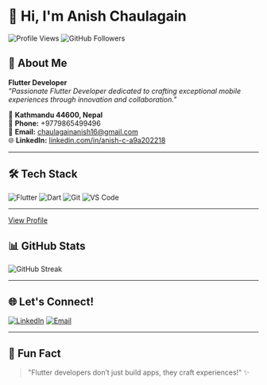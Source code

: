 # 👋 Hi, I'm Anish Chaulagain

![Profile Views](https://komarev.com/ghpvc/?username=anishchaulagain&color=blueviolet)
![GitHub Followers](https://img.shields.io/github/followers/anishchaulagain?style=social)

## 🚀 About Me
**Flutter Developer**  
_"Passionate Flutter Developer dedicated to crafting exceptional mobile experiences through innovation and collaboration."_

📍 **Kathmandu 44600, Nepal**  
📱 **Phone:** +9779865499496  
📧 **Email:** [chaulagainanish16@gmail.com](mailto:chaulagainanish16@gmail.com)  
🌐 **LinkedIn:** [linkedin.com/in/anish-c-a9a202218](https://www.linkedin.com/in/anish-c-a9a202218/)

---

## 🛠️ Tech Stack
![Flutter](https://img.shields.io/badge/Flutter-02569B?style=for-the-badge&logo=flutter&logoColor=white)
![Dart](https://img.shields.io/badge/Dart-0175C2?style=for-the-badge&logo=dart&logoColor=white)
![Git](https://img.shields.io/badge/Git-F05032?style=for-the-badge&logo=git&logoColor=white)
![VS Code](https://img.shields.io/badge/VS_Code-007ACC?style=for-the-badge&logo=visual-studio-code&logoColor=white)

---
[View Profile](https://github.com/anishchaulagain16)

## 📊 GitHub Stats
<p align="left">
  <img src="https://github-readme-streak-stats.herokuapp.com/?user=anishchaulagain16&theme=tokyonight" alt="GitHub Streak" />
</p>

---

## 🌐 Let's Connect!
<p align="left">
  <a href="https://www.linkedin.com/in/anish-c-a9a202218/"><img alt="LinkedIn" src="https://img.shields.io/badge/LinkedIn-0077B5?style=for-the-badge&logo=linkedin&logoColor=white"/></a>
  <a href="mailto:chaulagainanish16@gmail.com"><img alt="Email" src="https://img.shields.io/badge/Email-D14836?style=for-the-badge&logo=gmail&logoColor=white"/></a>
</p>

---

## 🌟 Fun Fact
> "Flutter developers don’t just build apps, they craft experiences!" ✨

